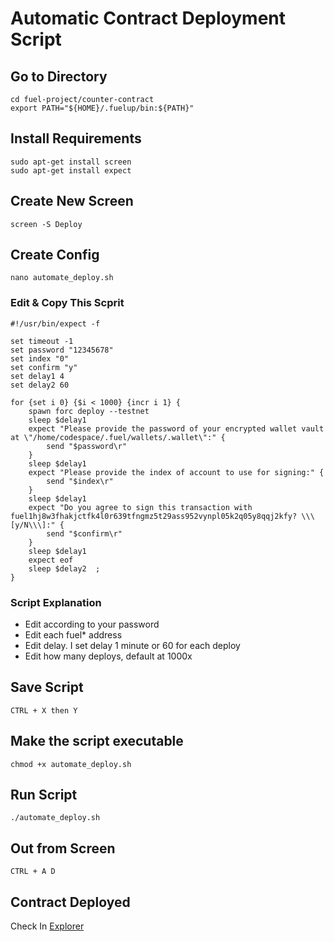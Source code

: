 # Automatic Contract Deployment Script

## Go to Directory
```
cd fuel-project/counter-contract
export PATH="${HOME}/.fuelup/bin:${PATH}"
```
## Install Requirements
```
sudo apt-get install screen
sudo apt-get install expect
```

## Create New Screen
```
screen -S Deploy
```

## Create Config
```
nano automate_deploy.sh
```

### Edit & Copy This Scprit
```
#!/usr/bin/expect -f

set timeout -1
set password "12345678"
set index "0"
set confirm "y"
set delay1 4
set delay2 60             

for {set i 0} {$i < 1000} {incr i 1} {
    spawn forc deploy --testnet
    sleep $delay1
    expect "Please provide the password of your encrypted wallet vault at \"/home/codespace/.fuel/wallets/.wallet\":" {
        send "$password\r"
    }
    sleep $delay1
    expect "Please provide the index of account to use for signing:" {
        send "$index\r"
    }
    sleep $delay1
    expect "Do you agree to sign this transaction with fuel1hj8w3fhakjctfk4l0r639tfngmz5t29ass952vynpl05k2q05y8qqj2kfy? \\\[y/N\\\]:" {
        send "$confirm\r"
    }
    sleep $delay1
    expect eof
    sleep $delay2  ; 
}
```
### Script Explanation
- Edit according to your password
- Edit each fuel* address
- Edit delay. I set delay 1 minute or 60 for each deploy
- Edit how many deploys, default at 1000x

## Save Script
  `CTRL + X then Y`

## Make the script executable
```
chmod +x automate_deploy.sh
```

## Run Script
```
./automate_deploy.sh
```

## Out from Screen
`CTRL + A D`

## Contract Deployed
Check In [Explorer](https://app.fuel.network/)
